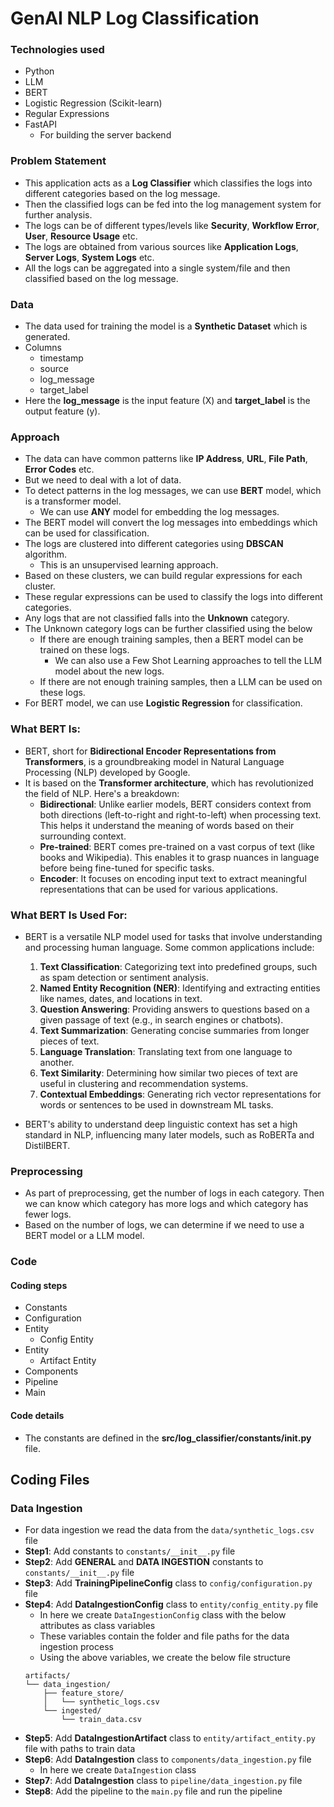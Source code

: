 # GenAI NLP Log Classification

### Technologies used
* Python
* LLM
* BERT
* Logistic Regression (Scikit-learn)
* Regular Expressions
* FastAPI
  * For building the server backend

### Problem Statement
* This application acts as a **Log Classifier** which classifies the logs into different categories based on the log message.
* Then the classified logs can be fed into the log management system for further analysis.
* The logs can be of different types/levels like **Security**, **Workflow Error**, **User**, **Resource Usage** etc.
* The logs are obtained from various sources like **Application Logs**, **Server Logs**, **System Logs** etc.
* All the logs can be aggregated into a single system/file and then classified based on the log message.

### Data
* The data used for training the model is a **Synthetic Dataset** which is generated.
* Columns
  * timestamp
  * source
  * log_message
  * target_label
* Here the **log_message** is the input feature (X) and **target_label** is the output feature (y).

### Approach
* The data can have common patterns like **IP Address**, **URL**, **File Path**, **Error Codes** etc.
* But we need to deal with a lot of data. 
* To detect patterns in the log messages, we can use **BERT** model, which is a transformer model.
  * We can use **ANY** model for embedding the log messages.
* The BERT model will convert the log messages into embeddings which can be used for classification.
* The logs are clustered into different categories using **DBSCAN** algorithm.
  * This is an unsupervised learning approach.
* Based on these clusters, we can build regular expressions for each cluster.
* These regular expressions can be used to classify the logs into different categories.
* Any logs that are not classified falls into the **Unknown** category.
* The Unknown category logs can be further classified using the below
  * If there are enough training samples, then a BERT model can be trained on these logs.
    * We can also use a Few Shot Learning approaches to tell the LLM model about the new logs.
  * If there are not enough training samples, then a LLM can be used on these logs.
* For BERT model, we can use **Logistic Regression** for classification.

### What BERT Is:
* BERT, short for **Bidirectional Encoder Representations from Transformers**, is a groundbreaking model in Natural Language Processing (NLP) developed by Google. 
* It is based on the **Transformer architecture**, which has revolutionized the field of NLP. Here's a breakdown:
  * **Bidirectional**: Unlike earlier models, BERT considers context from both directions (left-to-right and right-to-left) when processing text. This helps it understand the meaning of words based on their surrounding context.
  * **Pre-trained**: BERT comes pre-trained on a vast corpus of text (like books and Wikipedia). This enables it to grasp nuances in language before being fine-tuned for specific tasks.
  * **Encoder**: It focuses on encoding input text to extract meaningful representations that can be used for various applications.

### What BERT Is Used For:
* BERT is a versatile NLP model used for tasks that involve understanding and processing human language. Some common applications include:
  1. **Text Classification**: Categorizing text into predefined groups, such as spam detection or sentiment analysis.
  2. **Named Entity Recognition (NER)**: Identifying and extracting entities like names, dates, and locations in text.
  3. **Question Answering**: Providing answers to questions based on a given passage of text (e.g., in search engines or chatbots).
  4. **Text Summarization**: Generating concise summaries from longer pieces of text.
  5. **Language Translation**: Translating text from one language to another.
  6. **Text Similarity**: Determining how similar two pieces of text are useful in clustering and recommendation systems.
  7. **Contextual Embeddings**: Generating rich vector representations for words or sentences to be used in downstream ML tasks.

* BERT's ability to understand deep linguistic context has set a high standard in NLP, influencing many later models, such as RoBERTa and DistilBERT.

### Preprocessing
* As part of preprocessing, get the number of logs in each category. Then we can know which category has more logs and which category has fewer logs.
* Based on the number of logs, we can determine if we need to use a BERT model or a LLM model.

### Code
#### Coding steps
* Constants
* Configuration
* Entity
  * Config Entity
* Entity
  * Artifact Entity
* Components
* Pipeline
* Main

#### Code details
* The constants are defined in the **src/log_classifier/constants/__init__.py** file.

## Coding Files
### Data Ingestion
* For data ingestion we read the data from the `data/synthetic_logs.csv` file
* **Step1**: Add constants to `constants/__init__.py` file
* **Step2**: Add **GENERAL** and **DATA INGESTION** constants to `constants/__init__.py` file
* **Step3**: Add **TrainingPipelineConfig** class to `config/configuration.py` file
* **Step4**: Add **DataIngestionConfig** class to `entity/config_entity.py` file
  * In here we create `DataIngestionConfig` class with the below attributes as class variables
  * These variables contain the folder and file paths for the data ingestion process
  * Using the above variables, we create the below file structure
  ```plaintext
  artifacts/
  └── data_ingestion/
      ├── feature_store/
      │   └── synthetic_logs.csv
      └── ingested/
          └── train_data.csv
  ```
* **Step5**: Add **DataIngestionArtifact** class to `entity/artifact_entity.py` file with paths to train data
* **Step6**: Add **DataIngestion** class to `components/data_ingestion.py` file
  * In here we create `DataIngestion` class
* **Step7**: Add **DataIngestion** class to `pipeline/data_ingestion.py` file
* **Step8**: Add the pipeline to the `main.py` file and run the pipeline